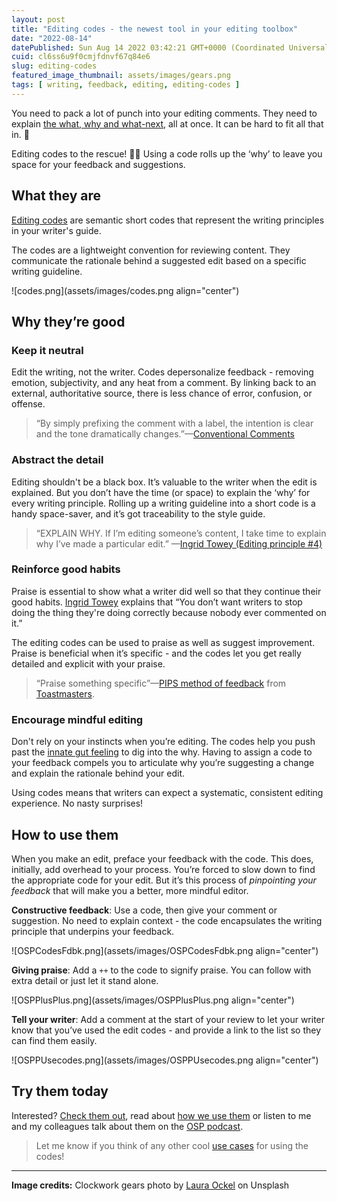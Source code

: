 ```yaml
---
layout: post
title: "Editing codes - the newest tool in your editing toolbox"
date: "2022-08-14"
datePublished: Sun Aug 14 2022 03:42:21 GMT+0000 (Coordinated Universal Time)
cuid: cl6ss6u9f0cmjfdnvf67q84e6
slug: editing-codes
featured_image_thumbnail: assets/images/gears.png
tags: [ writing, feedback, editing, editing-codes ]
---
```


You need to pack a lot of punch into your editing comments. They need to explain [the what, why and what-next](https://flicstar.com/anatomy-of-an-editing-comment), all at once. It can be hard to fit all that in. 😤

Editing codes to the rescue! 🦸‍♀️ Using a code rolls up the ‘why’ to leave you space for  your feedback and suggestions. 

## What they are

[Editing codes](https://openstrategypartners.com/resources/the-osp-editing-codes/) are semantic short codes that represent the writing principles in your writer's guide. 

The codes are a lightweight convention for reviewing content. They communicate the rationale behind a suggested edit based on a specific writing guideline.


![codes.png](assets/images/codes.png align="center")


## Why they’re good

### Keep it neutral

Edit the writing, not the writer. Codes depersonalize feedback - removing emotion, subjectivity, and any heat from a comment. By linking back to an external, authoritative source, there is less chance of error, confusion, or offense. 

> “By simply prefixing the comment with a label, the intention is clear and the tone dramatically changes.”—[Conventional Comments](https://conventionalcomments.org/)

### Abstract the detail
Editing shouldn't be a black box. It’s valuable to the writer when the edit is explained. But you don’t have the time (or space) to explain the ‘why’ for every writing principle. Rolling up a writing guideline into a short code is a handy space-saver, and it’s got traceability to the style guide.

> “EXPLAIN WHY. If I’m editing someone’s content, I take time to explain why I’ve made a particular edit.” —[Ingrid Towey (Editing principle #4)](https://youtu.be/7iWUSetbaos)

### Reinforce good habits
Praise is essential to show what a writer did well so that they continue their good habits. [Ingrid Towey](https://youtu.be/7iWUSetbaos) explains that “You don’t want writers to stop doing the thing they're doing correctly because nobody ever commented on it.”

The editing codes can be used to praise as well as suggest improvement. Praise is beneficial when it’s specific - and the codes let you get really detailed and explicit with your praise. 

> “Praise something specific”—[PIPS method of feedback](https://www.knowledgeowl.com/home/art-of-review) from [Toastmasters](https://toastmastersdivisiong.wordpress.com/2014/07/14/the-pips-method-for-providing-feedback/).

### Encourage mindful editing
Don't rely on your instincts when you’re editing. The codes help you push past the [innate gut feeling](https://flicstar.com/editing-skills-innate-or-learned) to dig into the why. Having to assign a code to your feedback compels you to articulate why you’re suggesting a change and explain the rationale behind your edit. 

Using codes means that writers can expect a systematic, consistent editing experience. No nasty surprises!

## How to use them

When you make an edit, preface your feedback with the code. This does, initially, add overhead to your process. You’re forced to slow down to find the appropriate code for your edit. But it’s this process of *pinpointing your feedback* that will make you a better, more mindful editor.

**Constructive feedback**: Use a code, then give your comment or suggestion. No need to explain context - the code encapsulates the writing principle that underpins your feedback.


![OSPCodesFdbk.png](assets/images/OSPCodesFdbk.png align="center")

**Giving praise**: Add a `++` to the code to signify praise. You can follow with extra detail or just let it stand alone.


![OSPPlusPlus.png](assets/images/OSPPlusPlus.png align="center")

**Tell your writer**: Add a comment at the start of your review to let your writer know that you’ve used the edit codes - and provide a link to the list so they can find them easily.

![OSPPUsecodes.png](assets/images/OSPPUsecodes.png align="center")


## Try them today

Interested? [Check them out](https://openstrategypartners.com/resources/the-osp-editing-codes/), read about [how we use them](https://openstrategypartners.com/blog/how-we-write-and-edit-at-osp-podcast-01/) or listen to me and my colleagues talk about them on the [OSP podcast](https://www.youtube.com/channel/UCK1FgQnuVwknf_CWenjZSMw).  

> Let me know if you think of any other cool [use cases](https://flicstar.com/editing-codes-use-cases) for using the codes!

---

**Image credits:** Clockwork gears photo by [Laura Ockel](https://unsplash.com/photos/UQ2Fw_9oApU)  on Unsplash

